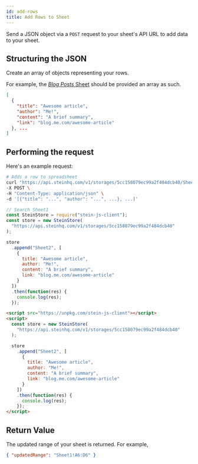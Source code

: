 ```yaml
---
id: add-rows
title: Add Rows to Sheet
---
```


Send a <span class="bg-accent">JSON object via a `POST` request</span> to your sheet's API URL to add data to your sheet.

## Structuring the JSON

Create an array of objects representing your rows.

For example, the [_Blog Posts_ Sheet](https://docs.google.com/spreadsheets/d/13Bc-RY9pOviWvZ7V7CHvuC8QjCqW73guBPk2WxXT0DM/edit#gid=0) should be provided an array as such.

```json
[
  {
    "title": "Awesome article",
    "author": "Me!",
    "content": "A brief summary",
    "link": "blog.me.com/awesome-article"
  }, ...
]
```

## Performing the request

Here's an example request:

<!--DOCUSAURUS_CODE_TABS-->
<!--cURL-->

```bash
# Adds a row to spreadsheet
curl "https://api.steinhq.com/v1/storages/5cc158079ec99a2f484dcb40/Sheet1" \
-X POST \
-H "Content-Type: application/json" \
-d '[{"title": "...", "author": "...", ...}, ...]'
```

<!--Node.js-->

```javascript
// Search Sheet1
const SteinStore = require("stein-js-client");
const store = new SteinStore(
  "https://api.steinhq.com/v1/storages/5cc158079ec99a2f484dcb40"
);

store
  .append("Sheet2", [
    {
      title: "Awesome article",
      author: "Me!",
      content: "A brief summary",
      link: "blog.me.com/awesome-article"
    }
  ])
  .then(function(res) {
    console.log(res);
  });
```

<!--HTML-->

```html
<script src="https://unpkg.com/stein-js-client"></script>
<script>
  const store = new SteinStore(
    "https://api.steinhq.com/v1/storages/5cc158079ec99a2f484dcb40"
  );

  store
    .append("Sheet2", [
      {
        title: "Awesome article",
        author: "Me!",
        content: "A brief summary",
        link: "blog.me.com/awesome-article"
      }
    ])
    .then(function(res) {
      console.log(res);
    });
</script>
```

<!--END_DOCUSAURUS_CODE_TABS-->

## Return Value

The updated range of your sheet is returned. For example,

```json
{ "updatedRange": "Sheet1!A6:D6" }
```
